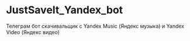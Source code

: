 # JustSaveIt_Yandex_bot
Телеграм бот скачивальщик c Yandex Music (Яндекс музыка) и Yandex Video (Яндекс видео)
